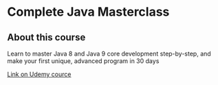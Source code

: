 # Complete Java Masterclass

## About this course

Learn to master Java 8 and Java 9 core development step-by-step, and make your first unique, advanced program in 30 days

[Link on Udemy cource](https://www.udemy.com/java-the-complete-java-developer-course)

